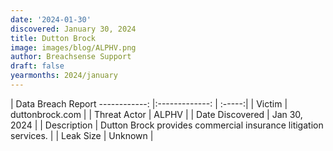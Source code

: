 ```yaml
---
date: '2024-01-30'
discovered: January 30, 2024
title: Dutton Brock
image: images/blog/ALPHV.png
author: Breachsense Support
draft: false
yearmonths: 2024/january
---
```



| Data Breach Report
------------:     |:-------------:    | :-----:|
| Victim      | duttonbrock.com      | 
| Threat Actor      | ALPHV      | 
| Date Discovered      | Jan 30, 2024      | 
| Description      | Dutton Brock provides commercial insurance litigation services.      | 
| Leak Size      | Unknown      | 

